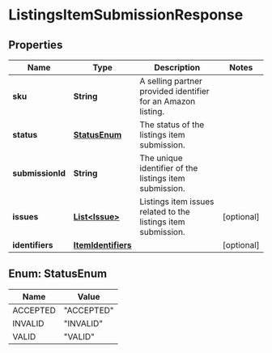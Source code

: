 # ListingsItemSubmissionResponse

## Properties
Name | Type | Description | Notes
------------ | ------------- | ------------- | -------------
**sku** | **String** | A selling partner provided identifier for an Amazon listing. | 
**status** | [**StatusEnum**](#StatusEnum) | The status of the listings item submission. | 
**submissionId** | **String** | The unique identifier of the listings item submission. | 
**issues** | [**List&lt;Issue&gt;**](Issue.md) | Listings item issues related to the listings item submission. |  [optional]
**identifiers** | [**ItemIdentifiers**](ItemIdentifiers.md) |  |  [optional]

<a name="StatusEnum"></a>
## Enum: StatusEnum
Name | Value
---- | -----
ACCEPTED | &quot;ACCEPTED&quot;
INVALID | &quot;INVALID&quot;
VALID | &quot;VALID&quot;
